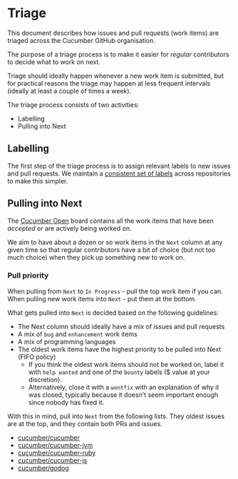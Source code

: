 # Triage

This document describes how issues and pull requests (work items) are triaged across
the Cucumber GitHub organisation.

The purpose of a triage process is to make it easier for *regular* contributors
to decide what to work on next.

Triage should ideally happen whenever a new work item is submitted, but for practical
reasons the triage may happen at less frequent intervals (ideally at least a couple of
times a week).

The triage process consists of two activities:

* Labelling
* Pulling into Next

## Labelling

The first step of the triage process is to assign relevant labels to new issues and
pull requests. We maintain a [consistent set of labels](https://github.com/cucumber/cucumber/pull/1326)
across repositories to make this simpler.

## Pulling into Next

The [Cucumber Open](https://github.com/orgs/cucumber/projects/8) board contains all the
work items that have been *accepted* or are actively being worked on.

We aim to have about a dozen or so work items in the `Next` column at any given time
so that regular contributors have a bit of choice (but not too much choice) when they
pick up something new to work on.

### Pull priority

When pulling from `Next` to `In Progress` - pull the top work item if you can.
When pulling new work items into `Next` - put them at the bottom.

What gets pulled into `Next` is decided based on the following guidelines:

* The Next column should ideally have a mix of issues and pull requests
* A mix of `bug` and `enhancement` work items
* A mix of programming languages
* The oldest work items have the highest priority to be pulled into Next (FIFO policy)
  * If you think the oldest work items should not be worked on, label it with `help wanted` and
    one of the `bounty` labels ($ value at your discretion).
  * Alternatively, close it with a `wontfix` with an explanation of why it was closed,
    typically because it doesn't seem important enough since nobody has fixed it.

With this in mind, pull into `Next` from the following lists. They oldest issues are at the top,
and they contain both PRs and issues.

* [cucumber/cucumber](https://github.com/cucumber/cucumber/issues?q=is%3Aopen+sort%3Acreated-asc)
* [cucumber/cucumber-jvm](https://github.com/cucumber/cucumber-jvm/issues?q=is%3Aopen+sort%3Acreated-asc)
* [cucumber/cucumber-ruby](https://github.com/cucumber/cucumber-ruby/issues?q=is%3Aopen+sort%3Acreated-asc)
* [cucumber/cucumber-js](https://github.com/cucumber/cucumber-js/issues?q=is%3Aopen+sort%3Acreated-asc)
* [cucumber/godog](https://github.com/cucumber/godog/issues?q=is%3Aopen+sort%3Acreated-asc)
